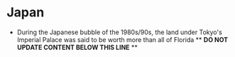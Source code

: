 Japan
=====

* During the Japanese bubble of the 1980s/90s, the land under Tokyo's Imperial Palace was said to be worth more than all of Florida
** **DO NOT UPDATE CONTENT BELOW THIS LINE** **


